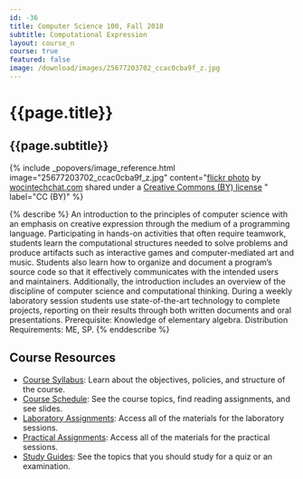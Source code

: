 ```yaml
---
id: -36
title: Computer Science 100, Fall 2018
subtitle: Computational Expression
layout: course_n
course: true
featured: false
image: /download/images/25677203702_ccac0cba9f_z.jpg
---
```


# {{page.title}}
## {{page.subtitle}}

<!-- Include header image -->
{% include _popovers/image_reference.html image="25677203702_ccac0cba9f_z.jpg" content="<a title='wocintech stock - 69' href='https://flickr.com/photos/wocintechchat/25677203702'>flickr photo</a> by <a href='https://flickr.com/people/wocintechchat'>wocintechchat.com</a> shared under a <a href='https://creativecommons.org/licenses/by/2.0/'>Creative Commons (BY) license</a> </small>" label="CC (BY)" %}

{% describe %}
An introduction to the principles of computer science with an emphasis on
creative expression through the medium of a programming language. Participating
in hands-on activities that often require teamwork, students learn the
computational structures needed to solve problems and produce artifacts such as
interactive games and computer-mediated art and music. Students also learn how
to organize and document a program’s source code so that it effectively
communicates with the intended users and maintainers. Additionally, the
introduction includes an overview of the discipline of computer science and
computational thinking. During a weekly laboratory session students use
state-of-the-art technology to complete projects, reporting on their results
through both written documents and oral presentations. Prerequisite: Knowledge
of elementary algebra. Distribution Requirements: ME, SP.
{% enddescribe %}

## Course Resources

<ul class="fa-ul">


<li><i class="fa-li fa fa-arrow-right"></i><a href="https://github.com/Allegheny-Computer-Science-100-F2018/cs100-F2018-syllabus/releases/download/cs100F2018_syllabus-1.0.3/cs100F2018_syllabus.pdf"
class="major">Course Syllabus</a>: Learn about the objectives, policies, and structure of the course.

<li><i class="fa-li fa fa-arrow-right"></i><a href="{{site.baseurl}}teaching/cs100F2018/schedule/"
class="major">Course Schedule</a>: See the course topics, find reading assignments, and see slides.

<li><i class="fa-li fa fa-arrow-right"></i><a href="{{site.baseurl}}teaching/cs100F2018/laboratories/"
class="major">Laboratory Assignments</a>: Access all of the materials for the laboratory sessions.

<li><i class="fa-li fa fa-arrow-right"></i><a href="{{site.baseurl}}teaching/cs100F2018/practicals/"
class="major">Practical Assignments</a>: Access all of the materials for the practical sessions.

<li><i class="fa-li fa fa-arrow-right"></i><a href="{{site.baseurl}}teaching/cs100F2018/studyguides/"
class="major">Study Guides</a>: See the topics that you should study for a quiz or an examination.

</ul>
